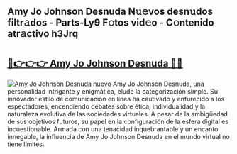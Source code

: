 ## Amy Jo Johnson Desnuda N𝚞𝚎vos desn𝚞dos filtr𝚊dos - Parts-Ly9 F𝚘tos vid𝚎o - C𝚘ntenido atr𝚊ctivo h3Jrq

# <h2><a href="http://mb3lbe.tromn.icu/?c=Amy+Jo+Johnson+Desnuda">🔗👉👉👉 Amy Jo Johnson Desnuda 🔗🔗</a></h2>

[![Amy Jo Johnson Desnuda nuevo](https://i.imgur.com/pEAQMta.gif)](http://mb3lbe.tromn.icu/?c=Amy+Jo+Johnson+Desnuda)
Amy Jo Johnson Desnuda, una personalidad intrigante y enigmática, elude la categorización simple. Su innovador estilo de comunicación en línea ha cautivado y enfurecido a los espectadores, encendiendo debates sobre ética, individualidad y la naturaleza evolutiva de las sociedades virtuales. A pesar de la ambigüedad de sus objetivos futuros, su papel en la configuración de la esfera digital es incuestionable. Armada con una tenacidad inquebrantable y un encanto innegable, la influencia de Amy Jo Johnson Desnuda en el mundo virtual no tiene límites.
